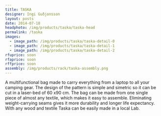 ```yaml
---
title: TASKA
designer: Ingi Guðjonsson
layout: posts
date: 2014-07-18
headphoto: /img/products/taska/taska-head
permalink: /taska
images:  
  - image_path: /img/products/taska/taska-detail-0
  - image_path: /img/products/taska/taska-detail-1
  - image_path: /img/products/taska/taska-detail-2
rfuprice: soon
rfaprice: soon
rffprice: soon
assembly: /img/products/rack/taska-assembly.png 
---
```


A multifunctional bag made to carry everything from a laptop to all your camping gear. The design of the pattern is simple and simetric so it can be cut in a laser-bed of 60 x90 cm. The bag can be made from one single piece of almost any textile, which makes it easy to assemble. Eliminating weight-carrying seams gives it more durability and longer life expectancy. With any wood and textile Taska can be easily made in a local Lab.